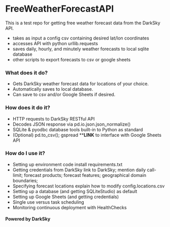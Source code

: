 # FreeWeatherForecastAPI

This is a test repo for getting free weather forecast data from the DarkSky API.

- takes as input a config csv containing desired lat/lon coordinates
- accesses API with python urllib.requests
- saves daily, hourly, and minutely weather forecasts to local sqlite database
- other scripts to export forecasts to csv or google sheets

### What does it do?
- Gets DarkSky weather forecast data for locations of your choice.
- Automatically saves to local database.
- Can save to csv and/or Google Sheets if desired.

### How does it do it?
- HTTP requests to DarkSky RESTful API
- Decodes JSON response via pd.io.json.json_normalize()
- SQLite & pyodbc database tools built-in to Python as standard
- (Optional) pd.to_csv(); gspread ****************LINK************** to interface with Google Sheets API

### How do I use it?
- Setting up environment
code install requirements.txt
- Getting credentials from DarkSky
link to DarkSky; mention daily call-limit; forecast products; forecast features; geographical domain boundaries;
- Specifying forecast locations
explain how to modify config.locations.csv
- Setting up a database (and getting SQLiteStudio) as default
- Setting up Google Sheets (and getting credentials)
- Single use versus task scheduling
- Monitoring continuous deployment with HealthChecks

#### Powered by DarkSky
